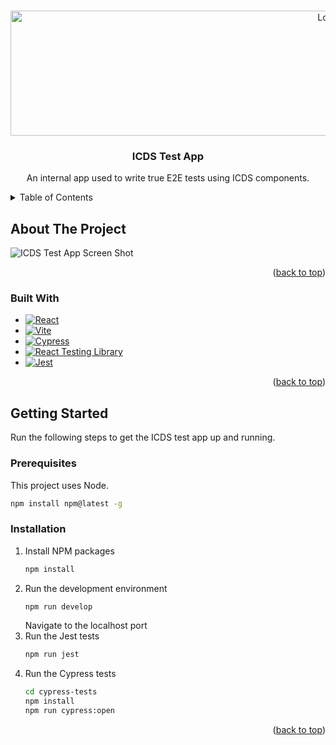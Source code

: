 <a id="readme-top"></a>

<br />
<div align="center">
  <a href="https://github.com/github_username/repo_name">
    <img src="./src/assets/sis-gh-banner.png" alt="Logo" width="1000" height="200">
  </a>

   <h3 align="center">ICDS Test App</h3>

  <p align="center">
    An internal app used to write true E2E tests using ICDS components.
  </p>
</div>

<details>
  <summary>Table of Contents</summary>
  <ol>
    <li>
      <a href="#about-the-project">About The Project</a>
      <ul>
        <li><a href="#built-with">Built With</a></li>
      </ul>
    </li>
    <li>
      <a href="#getting-started">Getting Started</a>
      <ul>
        <li><a href="#prerequisites">Prerequisites</a></li>
        <li><a href="#installation">Installation</a></li>
      </ul>
    </li>
  </ol>
</details>

## About The Project

![ICDS Test App Screen Shot][product-screenshot]



<p align="right">(<a href="#readme-top">back to top</a>)</p>



### Built With

* [![React][React.js]][React-url]
* [![Vite][Vitejs.dev]][Vite-url]
* [![Cypress][cypress.io]][Cypress-url]
* [![React Testing Library][ReactTestingLibrary]][RTL-url]
* [![Jest][jestjs.io]][Jest-url]

<p align="right">(<a href="#readme-top">back to top</a>)</p>

## Getting Started

Run the following steps to get the ICDS test app up and running.

### Prerequisites

This project uses Node.
  ```sh
  npm install npm@latest -g
  ```

### Installation

1. Install NPM packages
   ```sh
   npm install
   ```
2. Run the development environment
   ```sh
   npm run develop
   ```
   Navigate to the localhost port
3. Run the Jest tests
   ```sh
   npm run jest
   ```
4. Run the Cypress tests
   ```sh
   cd cypress-tests
   npm install
   npm run cypress:open
   ```

<p align="right">(<a href="#readme-top">back to top</a>)</p>

[banner]: ./src/assets/sis-gh-banner.png
[product-screenshot]: ./src/assets/image-1.png
[Vitejs.dev]: https://img.shields.io/badge/Vite-B73BFE?style=for-the-badge&logo=vite&logoColor=FFD62E
[Vite-url]: https://vitejs.dev/
[React.js]: https://img.shields.io/badge/React-20232A?style=for-the-badge&logo=react&logoColor=61DAFB
[React-url]: https://reactjs.org/
[Cypress.io]: https://img.shields.io/badge/Cypress-17202C?style=for-the-badge&logo=cypress&logoColor=white
[Cypress-url]: https://www.cypress.io/
[ReactTestingLibrary]: https://img.shields.io/badge/react%20testing%20library-0088CC?style=for-the-badge&logo=reactos&logoColor=white
[RTL-url]: https://testing-library.com/docs/react-testing-library/intro/
[Jestjs.io]: https://img.shields.io/badge/Jest-C21325?style=for-the-badge&logo=jest&logoColor=white
[Jest-url]: https://jestjs.io/